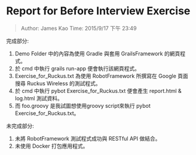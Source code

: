 # Report for Before Interview Exercise #
    
> Author: James Kao
> Time: 2015/9/17 下午 23:49
    
完成部分:  
1. Demo Folder 中的內容為使用 Gradle 與套用 GrailsFramework 的網頁程式。  
2. 於 cmd 中執行 grails run-app 便會執行該網頁程式。  
3. Exercise_for_Ruckus.txt 為使用 RobotFramework 所撰寫在 Google 頁面	搜尋 Ruckus Wireless 的測試程式。  
4. 於 cmd 中執行 pybot Exercise_for_Ruckus.txt 便會產生 report.html & log.html 測試資料。  
5. 而 foo.groovy 是我試圖想使用groovy script來執行 pybot Exercise_for_Ruckus.txt。  
    
未完成部分:  
1. 未將 RobotFramework 測試程式成功與 RESTful API 做結合。  
2. 未使用 Docker 打包應用程式。  
